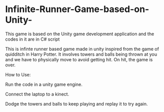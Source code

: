 # Infinite-Runner-Game-based-on-Unity-
This game is based on the Unity game development application and the codes in it are in C# script

This is infinte runner based game made in unity inspired from the game of quidditch in Harry Potter.
It involves towers and balls being thrown at you and we have to physically move to avoid getting hit.
On hit, the game is over.

How to Use:

Run the code in a unity game engine.

Connect the laptop to a kinect.

Dodge the towers and balls to keep playing and replay it to try again.


